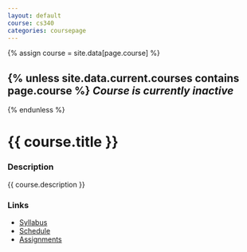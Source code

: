 ```yaml
---
layout: default
course: cs340
categories: coursepage
---
```


{% assign course = site.data[page.course] %}

{% unless site.data.current.courses contains page.course %}
_Course is currently inactive_
------------------------------
{% endunless %}

{{ course.title }}
==================

### Description

{{ course.description }}

### Links

* [Syllabus](syllabus.html)
* [Schedule](schedule.html)
* [Assignments](assignments)

